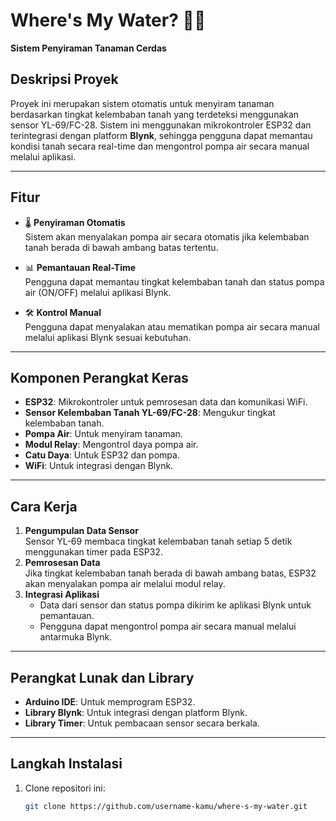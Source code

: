 # Where's My Water? 🌱💧  
**Sistem Penyiraman Tanaman Cerdas**

## Deskripsi Proyek  
Proyek ini merupakan sistem otomatis untuk menyiram tanaman berdasarkan tingkat kelembaban tanah yang terdeteksi menggunakan sensor YL-69/FC-28. Sistem ini menggunakan mikrokontroler ESP32 dan terintegrasi dengan platform **Blynk**, sehingga pengguna dapat memantau kondisi tanah secara real-time dan mengontrol pompa air secara manual melalui aplikasi.

---

## Fitur  
- 🌡️ **Penyiraman Otomatis**  
  Sistem akan menyalakan pompa air secara otomatis jika kelembaban tanah berada di bawah ambang batas tertentu.  

- 📊 **Pemantauan Real-Time**  
  Pengguna dapat memantau tingkat kelembaban tanah dan status pompa air (ON/OFF) melalui aplikasi Blynk.  

- 🛠️ **Kontrol Manual**  
  Pengguna dapat menyalakan atau mematikan pompa air secara manual melalui aplikasi Blynk sesuai kebutuhan.  

---

## Komponen Perangkat Keras  
- **ESP32**: Mikrokontroler untuk pemrosesan data dan komunikasi WiFi.  
- **Sensor Kelembaban Tanah YL-69/FC-28**: Mengukur tingkat kelembaban tanah.  
- **Pompa Air**: Untuk menyiram tanaman.  
- **Modul Relay**: Mengontrol daya pompa air.  
- **Catu Daya**: Untuk ESP32 dan pompa.  
- **WiFi**: Untuk integrasi dengan Blynk.  

---

## Cara Kerja  
1. **Pengumpulan Data Sensor**  
   Sensor YL-69 membaca tingkat kelembaban tanah setiap 5 detik menggunakan timer pada ESP32.  
2. **Pemrosesan Data**  
   Jika tingkat kelembaban tanah berada di bawah ambang batas, ESP32 akan menyalakan pompa air melalui modul relay.  
3. **Integrasi Aplikasi**  
   - Data dari sensor dan status pompa dikirim ke aplikasi Blynk untuk pemantauan.  
   - Pengguna dapat mengontrol pompa air secara manual melalui antarmuka Blynk.  

---

## Perangkat Lunak dan Library  
- **Arduino IDE**: Untuk memprogram ESP32.  
- **Library Blynk**: Untuk integrasi dengan platform Blynk.  
- **Library Timer**: Untuk pembacaan sensor secara berkala.  

---

## Langkah Instalasi  
1. Clone repositori ini:  
   ```bash
   git clone https://github.com/username-kamu/where-s-my-water.git
